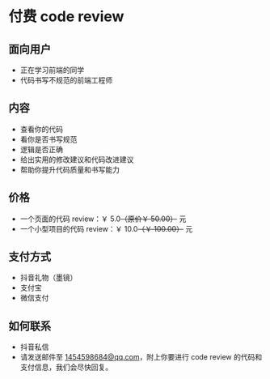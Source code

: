 # 付费 code review

## 面向用户

- 正在学习前端的同学
- 代码书写不规范的前端工程师

## 内容

- 查看你的代码
- 看你是否书写规范
- 逻辑是否正确
- 给出实用的修改建议和代码改进建议
- 帮助你提升代码质量和书写能力

<!-- ---

- 只会写前端，想要实现前后联调（不会后端），给出后端代码
- 服务端部署前端项目
- 服务端部署前后端项目（会 nodejs）、nginx 反向代理
- 自动化部署 Jenkins
- Vue React Node Electron -->

## 价格

- 一个页面的代码 review：￥ 5.0~~（原价￥ 50.00）~~ 元
- 一个小型项目的代码 review：￥ 10.0~~（￥ 100.00）~~ 元

## 支付方式

- 抖音礼物（墨镜）
- 支付宝
- 微信支付

## 如何联系

- 抖音私信
- 请发送邮件至 1454598684@qq.com，附上你要进行 code review 的代码和支付信息，我们会尽快回复。
